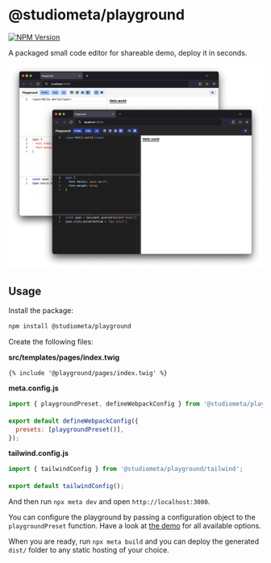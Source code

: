 # @studiometa/playground

[![NPM Version](https://img.shields.io/npm/v/@studiometa/playground.svg?style=flat-square)](https://www.npmjs.com/package/@studiometa/playground/)

A packaged small code editor for shareable demo, deploy it in seconds.

![Screenshots of the playground in light and dark mode](https://raw.githubusercontent.com/studiometa/playground/main/static/screenshots.png)

## Usage

Install the package:

```sh
npm install @studiometa/playground
```

Create the following files:

**src/templates/pages/index.twig**

```twig
{% include '@playground/pages/index.twig' %}
```

**meta.config.js**

```js
import { playgroundPreset, defineWebpackConfig } from '@studiometa/playground/preset';

export default defineWebpackConfig({
  presets: [playgroundPreset()],
});
```

**tailwind.config.js**

```js
import { tailwindConfig } from '@studiometa/playground/tailwind';

export default tailwindConfig();
```

And then run `npx meta dev` and open `http://localhost:3000`.

You can configure the playground by passing a configuration object to the `playgroundPreset` function. Have a look at [the demo](https://github.com/studiometa/playground/blob/main/packages/demo/meta.config.js) for all available options.

When you are ready, run `npx meta build` and you can deploy the generated `dist/` folder to any static hosting of your choice.
